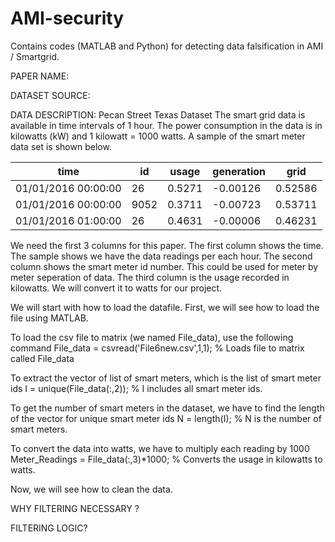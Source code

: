 # AMI-security
Contains codes (MATLAB and Python) for detecting data falsification in AMI / Smartgrid.

PAPER NAME: 

DATASET SOURCE: 

DATA DESCRIPTION: Pecan Street Texas Dataset
  The smart grid data is available in time intervals of 1 hour. 
  The power consumption in the data is in kilowatts (kW) and 1 kilowatt = 1000 watts.
  A sample of the smart meter data set is shown below.
  
| time                | id   | usage  | generation | grid    |
|---------------------|------|--------|------------|---------|
| 01/01/2016 00:00:00 | 26   | 0.5271 | -0.00126   | 0.52586 |
| 01/01/2016 00:00:00 | 9052 | 0.3711 | -0.00723   | 0.53711 |
| 01/01/2016 01:00:00 | 26   | 0.4631 | -0.00006   | 0.46231 |

We need the first 3 columns for this paper. 
The first column shows the time. The sample shows we have the data readings per each hour.
The second column shows the smart meter id number. This could be used for meter by meter seperation of data.
The third column is the usage recorded in kilowatts. We will convert it to watts for our project.

We will start with how to load the datafile. First, we will see how to load the file using MATLAB.

To load the csv file to matrix (we named File_data), use the following command
File_data = csvread('File6new.csv',1,1);                                      % Loads file to matrix called File_data

To extract the vector of list of smart meters, which is the list of smart meter ids
I = unique(File_data(:,2));                                                   % I includes all smart meter ids.

To get the number of smart meters in the dataset, we have to find the length of the vector for unique smart meter ids
N = length(I);                                                                % N is the number of smart meters.

To convert the data into watts, we have to multiply each reading by 1000
Meter_Readings = File_data(:,3)*1000;                                         % Converts the usage in kilowatts to watts.

Now, we will see how to clean the data.

WHY FILTERING NECESSARY ?


FILTERING LOGIC? 


